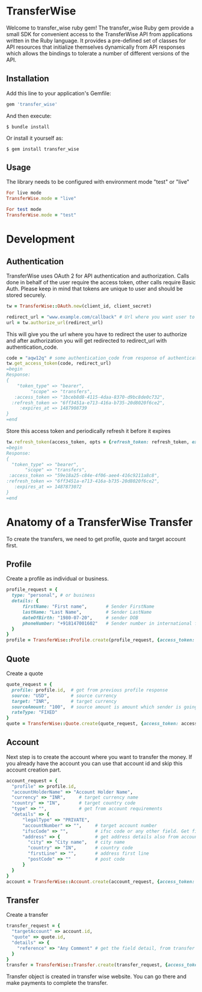 # TransferWise

Welcome to transfer_wise ruby gem! The transfer_wise Ruby gem provide a small SDK for convenient access to the TransferWise API from applications written in the Ruby language. It provides a pre-defined set of classes for API resources that initialize themselves dynamically from API responses which allows the bindings to tolerate a number of different versions of the API.

## Installation

Add this line to your application's Gemfile:

```ruby
gem 'transfer_wise'
```

And then execute:

    $ bundle install

Or install it yourself as:

    $ gem install transfer_wise

## Usage

The library needs to be configured with environment mode "test" or "live"
```ruby
For live mode
TransferWise.mode = "live"

For test mode
TransferWise.mode = "test"
```
# Development
## Authentication

TransferWise uses OAuth 2 for API authentication and authorization. Calls done in behalf of the user require the access token, other calls require Basic Auth. Please keep in mind that tokens are unique to user and should be stored securely.

```ruby
tw = TransferWise::OAuth.new(client_id, client_secret)
```

```ruby
redirect_url = "www.example.com/callback" # Url where you want user to redirect back after authentication from transferwise
url = tw.authorize_url(redirect_url)
```

This will give you the url where you have to redirect the user to authorize and after authorization you will get redirected to redirect_url with  authentication_code.

```ruby
code = "aqw12q" # some authentication_code from response of authentication
tw.get_access_token(code, redirect_url)
=begin
Response:
{
    "token_type" => "bearer",
         "scope" => "transfers",
   :access_token => "1bceb8d8-4115-4daa-8370-d9bc8de0c732",
  :refresh_token => "6ff3451a-e713-416a-b735-20d8020f6ce2",
     :expires_at => 1487908739
}
=end
```

Store this access token and periodically refresh it before it expires

```ruby
tw.refresh_token(access_token, opts = {refresh_token: refresh_token, expires_at: expires_at})
=begin
Response:
{
  "token_type" => "bearer",
       "scope" => "transfers",
 :access_token => "59e18a25-c84e-4f06-aee4-416c9211a8c8",
:refresh_token => "6ff3451a-e713-416a-b735-20d8020f6ce2",
   :expires_at => 1487873072
}
=end
```

# Anatomy of a TransferWise Transfer
To create the transfers, we need to get profile, quote and target account first.

## Profile
Create a profile as individual or business.
```ruby
profile_request = {
  type: "personal", # or business
  details: {
      firstName: "First name",       # Sender FirstName
      lastName: "Last Name",         # Sender LastName
      dateOfBirth: "1980-07-20",     # sender DOB
      phoneNumber: "+918147001602"   # Sender number in international format
  }
}
profile = TransferWise::Profile.create(profile_request, {access_token: access_token})
```
## Quote
Create a quote
```ruby
quote_request = {
  profile: profile.id,  # got from previous profile response
  source: "USD",        # source currency
  target: "INR",        # target currency
  sourceAmount: "100",  # source amount is amount which sender is going to send. TransferWise will deduct their fees and receipient will receive less money.
  rateType: "FIXED"
}
quote = TransferWise::Quote.create(quote_request, {access_token: access_token})
```
## Account

Next step is to create the account where you want to transfer the money.
If you already have the account you can use that account id and skip this account creation part.

```ruby
account_request = {
  "profile" => profile.id,
  "accountHolderName" => "Account Holder Name",
  "currency" => "INR",     # target currency name
  "country" => "IN",       # target country code
  "type" => "",            # get from account requirements
  "details" => {
      "legalType" => "PRIVATE",
      "accountNumber" => "",     # target account number
      "ifscCode" => "",          # ifsc code or any other field. Get field name finformation from account requirements api. This could be different for other country except india.
      "address" => {             # get address details also from account requirement based on country.
        "city" => "City name",   # city name
        "country" => "IN",       # country code
        "firstLine" => "",       # address first line
        "postCode" => ""         # post code
      }
  }
}
account = TransferWise::Account.create(account_request, {access_token: access_token})
```

## Transfer

Create a transfer
```ruby
transfer_request = {
  "targetAccount" => account.id,
  "quote" => quote.id,
  "details" => {
    "reference" => "Any Comment" # get the field detail, from transfer requirements api before creating the transfer object.
  }
}
transfer = TransferWise::Transfer.create(transfer_request, {access_token: access_token})

```

Transfer object is created in transfer wise website. You can go there and make payments to complete the transfer.
